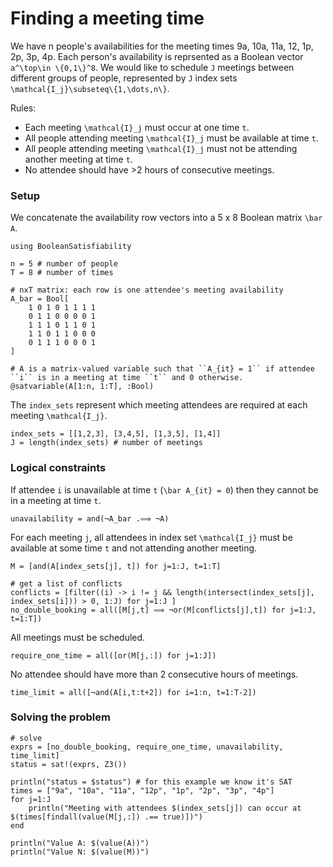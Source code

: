 # Finding a meeting time
We have n people's availabilities for the meeting times 9a, 10a, 11a, 12, 1p, 2p, 3p, 4p. Each person's availability is reprsented as a Boolean vector ``a^\top\in \{0,1\}^8``.
We would like to schedule ``J`` meetings between different groups of people, represented by ``J`` index sets ``\mathcal{I_j}\subseteq\{1,\dots,n\}``.


Rules:
* Each meeting ``\mathcal{I}_j`` must occur at one time ``t``.
* All people attending meeting ``\mathcal{I}_j`` must be available at time ``t``.
* All people attending meeting ``\mathcal{I}_j`` must not be attending another meeting at time ``t``.
* No attendee should have >2 hours of consecutive meetings.

### Setup
We concatenate the availability row vectors into a 5 x 8 Boolean matrix ``\bar A``.
```@example
using BooleanSatisfiability

n = 5 # number of people
T = 8 # number of times

# nxT matrix: each row is one attendee's meeting availability
A_bar = Bool[
    1 0 1 0 1 1 1 1
    0 1 1 0 0 0 0 1
    1 1 1 0 1 1 0 1
    1 1 0 1 1 0 0 0
    0 1 1 1 0 0 0 1
]

# A is a matrix-valued variable such that ``A_{it} = 1`` if attendee ``i`` is in a meeting at time ``t`` and 0 otherwise.
@satvariable(A[1:n, 1:T], :Bool)

```
The `index_sets` represent which meeting attendees are required at each meeting ``\mathcal{I_j}``.
```@example
index_sets = [[1,2,3], [3,4,5], [1,3,5], [1,4]]
J = length(index_sets) # number of meetings
```

### Logical constraints
If attendee ``i`` is unavailable at time ``t`` (``\bar A_{it} = 0``) then they cannot be in a meeting at time ``t``.
```@example
unavailability = and(¬A_bar .⟹ ¬A)
```

For each meeting ``j``, all attendees in index set ``\mathcal{I_j}`` must be available at some time ``t`` and not attending another meeting.
```@example
M = [and(A[index_sets[j], t]) for j=1:J, t=1:T]

# get a list of conflicts
conflicts = [filter((i) -> i != j && length(intersect(index_sets[j], index_sets[i])) > 0, 1:J) for j=1:J ]
no_double_booking = all([M[j,t] ⟹ ¬or(M[conflicts[j],t]) for j=1:J, t=1:T])
```

All meetings must be scheduled.
```@example
require_one_time = all([or(M[j,:]) for j=1:J])
```
No attendee should have more than 2 consecutive hours of meetings.
```@example
time_limit = all([¬and(A[i,t:t+2]) for i=1:n, t=1:T-2])
```

### Solving the problem
```@example
# solve
exprs = [no_double_booking, require_one_time, unavailability, time_limit]
status = sat!(exprs, Z3())

println("status = $status") # for this example we know it's SAT
times = ["9a", "10a", "11a", "12p", "1p", "2p", "3p", "4p"]
for j=1:J
    println("Meeting with attendees $(index_sets[j]) can occur at $(times[findall(value(M[j,:]) .== true)])")
end

println("Value A: $(value(A))")
println("Value N: $(value(M))")
```